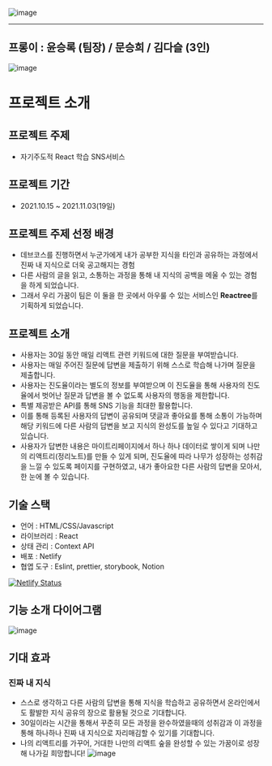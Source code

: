 ![image](https://user-images.githubusercontent.com/65607601/140060604-b51006b0-33a1-4734-b2ce-1a5ed899f0d8.png)
<hr>

## 프롱이 : 윤승록 (팀장) / 문승희 / 김다슬 (3인)

![image](https://user-images.githubusercontent.com/65607601/140061131-54b964a3-f3e3-480d-80f1-7bf8661dfe6a.png)


# 프로젝트 소개
## 프로젝트 주제
- 자기주도적 React 학습 SNS서비스

## 프로젝트 기간
- 2021.10.15 ~ 2021.11.03(19일)

## 프로젝트 주제 선정 배경
- 데브코스를 진행하면서 누군가에게 내가 공부한 지식을 타인과 공유하는 과정에서 진짜 내 지식으로 더욱 공고해지는 경험 
- 다른 사람의 글을 읽고, 소통하는 과정을 통해 내 지식의 공백을 메울 수 있는 경험을 하게 되었습니다.
- 그래서 우리 가꿈이 팀은 이 둘을 한 곳에서 아우룰 수 있는 서비스인 **Reactree**를 기획하게 되었습니다.

## 프로젝트 소개
- 사용자는 30일 동안 매일 리액트 관련 키워드에 대한 질문을 부여받습니다.
- 사용자는 매일 주어진 질문에 답변을 제출하기 위해 스스로 학습해 나가며 질문을 제출합니다.
- 사용자는 진도율이라는 별도의 정보를 부여받으며 이 진도율을 통해 사용자의 진도율에서 벗어난 질문과 답변을 볼 수 없도록 사용자의 행동을 제한합니다.
- 특별 제공받은 API를 통해 SNS 기능을 최대한 활용합니다.
- 이를 통해 등록된 사용자의 답변이 공유되며 댓글과 좋아요를 통해 소통이 가능하며 해당 키워드에 다른 사람의 답변을 보고 지식의 완성도를 높일 수 있다고 기대하고 있습니다.
- 사용자가 답변한 내용은 마이트리페이지에서 하나 하나 데이터로 쌓이게 되며 나만의 리액트리(정리노트)를 만들 수 있게 되며, 진도율에 따라 나무가 성장하는 성취감을 느낄 수 있도록 페이지를 구현하였고, 내가 좋아요한 다른 사람의 답변을 모아서, 한 눈에 볼 수 있습니다.

## 기술 스택
- 언어 : HTML/CSS/Javascript
- 라이브러리 : React
- 상태 관리 : Context API
- 배포 : Netlify
- 협엽 도구 : Eslint, prettier, storybook, Notion

[![Netlify Status](https://api.netlify.com/api/v1/badges/13656c42-cf37-4fbc-b559-0a697d2e274b/deploy-status)](https://app.netlify.com/sites/inspiring-heisenberg-eec7e5/deploys)

## 기능 소개 다이어그램
![image](https://user-images.githubusercontent.com/65607601/140065379-622fc9e2-3975-4f24-bfee-122c03f31cc3.png)

## 기대 효과
### 진짜 내 지식
- 스스로 생각하고 다른 사람의 답변을 통해 지식을 학습하고 공유하면서 온라인에서도 활발한 지식 공유의 장으로 활용될 것으로 기대합니다.
- 30일이라는 시간을 통해서 꾸준히 모든 과정을 완수하였을때의 성취감과 이 과정을 통해 하나하나 진짜 내 지식으로 자리매김할 수 있기를 기대합니다.
- 나의 리액트리를 가꾸어, 거대한 나만의 리액트 숲을 완성할 수 있는 가꿈이로 성장해 나가길 희망합니다!
![image](https://user-images.githubusercontent.com/65607601/140066077-c7549586-3ae4-4ed2-8719-4198b89e6021.png)


